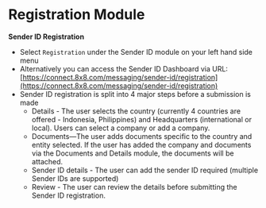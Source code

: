 # Registration Module

**Sender ID Registration**

* Select `Registration` under the Sender ID module on your left hand side menu
* Alternatively you can access the Sender ID Dashboard via URL: [https://connect.8x8.com/messaging/sender-id/registration](https://connect.8x8.com/messaging/sender-id/registration)
* Sender ID registration is split into 4 major steps before a submission is made
  * Details - The user selects the country (currently 4 countries are offered - Indonesia, Philippines) and Headquarters (international or local). Users can select a company or add a company.
  * Documents—The user adds documents specific to the country and entity selected. If the user has added the company and documents via the Documents and Details module, the documents will be attached.
  * Sender ID details - The user can add the sender ID required (multiple Sender IDs are supported)
  * Review - The user can review the details before submitting the Sender ID registration.
